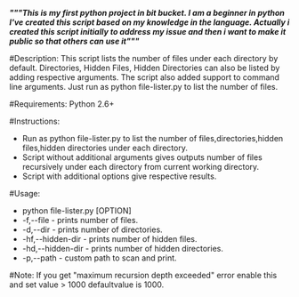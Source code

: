 ***"""This is my first python project in bit bucket. 
I am a beginner in python I've created this script based on my knowledge in the language. 
Actually i created this script initially to address my issue and then i want to make it public so that others can use it"""***

#Description:
This script lists the number of files under each directory by default. Directories, Hidden Files, Hidden Directories can also be listed by adding respective arguments. The script also added support to command line arguments. Just run as python file-lister.py to list the number of files. 

#Requirements:
Python 2.6+

#Instructions:
* Run as python file-lister.py to list the number of files,directories,hidden files,hidden directories under each directory.
* Script without additional arguments gives outputs number of files recursively under each directory from current working directory.
* Script with additional options give respective results.

#Usage:
* python file-lister.py [OPTION]
* -f,--file - prints number of files.
* -d,--dir - prints number of directories.
* -hf,--hidden-dir - prints number of hidden files.
* -hd,--hidden-dir - prints number of hidden directories.
* -p,--path - custom path to scan and print.

#Note:
If you get "maximum recursion depth exceeded" error enable this and set value > 1000 defaultvalue is 1000.
